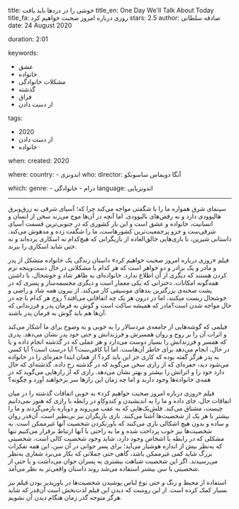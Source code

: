 
title: خوشی را در دردها باید یافت
title_en: One Day We'll Talk About Today 
title_fa: روزی درباره امروز صحبت خواهیم کرد
stars: 2.5
author: صادقه سلطانی
date: 24 August 2020

duration: 2:01

keywords:
  - عشق
  - خانواده
  - مشکلات خانوادگی
  - گذشته
  - فراق
  - از دست دادن

tags:
  - 2020
  - از دست دادن
  - خانواده  

when:
  created: 2020

where:
  country:
    - اندونزی
who:
  director: آنگا دویماس ساسونکو

which:
  genre:
    - درام
    - خانوادگی
  language: اندونزیایی

---

سینمای شرق همواره ما را با شگفتی مواجه می‌کند چرا که؛ آسیای شرقی نه زرق‌و‌برق هالیوودی دارد و نه رقص‌های بالیوودی. اما آنچه در آن‌ها موج می‌زند سخن از انسان و انسانیت، خانواده و عشق است و این بار کشوری که در جنوبی‌ترین قسمت آسیای شرقی‌ست و جزو پرجمعیت‌ترین کشورهاست، ما را شگفت زده و مدهوش می‌کند. داستانی شیرین، با بازی‌هایی خالق‌العاده از بازیگرانی که هیچ‌کدام نه اسکاری برده‌اند و نه حتی شاید اسکاری را ببرند.

فیلم «روزی درباره امروز صحبت خواهیم کرد» داستان زندگی یک خانواده متشکل از پدر و مادر و یک برادر و دو خواهر است که هر کدام با مشکلاتی در حال دست‌و‌پنجه نرم کردن هستند که دیگری از آن اطلاع ندارد. خانواده‌ای به ظاهر شاد و خوشحال، با داشتن همه‌گونه امکانات. دخترانی که یکی معمار است و دیگری مجسمه‌ساز و پسری که در پشت صحنه‌ی بزرگترین بند‌های موسیقی کار می‌کند. از بیرون همه شاد و راضی و خوشحال زیست میکنند، اما در درون هر یک چه اتفاقاتی می‌افتد؟ روح هر کدام با چه در حال مواجه شدن است؟مادر که همیشه ساکت است و گوش به فرمان پدر و فرزندانی که آن‌ها هم باید گوش به فرمان پدر باشند.

فیلمی که گوشه‌هایی از جامعه‌ی مردسالار را به خوبی و به وضوح برای ما آشکار می‌کند و اثرات آن را بر روح و روان همسرش و فرزندانش و حتی خود پدر نشان می‌دهد. پدری که همسر و فرزندانش را بسیار دوست می‌دارد و هر عملی که در گذشته انجام داده و یا در حال، انجام می‌دهد برای خاطر آن‌هاست. اما آیا کافی‌ست؟ آیا درست است؟ آیا کسی به پدر هرگز گفته بوده که کاری جز این باید کرد؟ از همان ابتدا حفره‌ای را در خانواده می‌شود دید، حفره‌ای که از رازی سخن می‌گوید که در گذشته رخ داده. گذشته‌ای که حال دارد خود را و اثراتش را بیشتر و بهتر نشان می‌دهد. رازی که از رازهایی می‌گوید که در همه‌ی خانواده‌ها وجود دارند و اما چه زمان این رازها سر برخواهند آورد و چگونه؟

فیلم «روزی درباره امروز صحبت خواهیم کرد» به خوبی اتفاقات گذشته را در میان اتفاقات حال، جای داده و ما را به اندیشیدن و کندوکاو در رابطه با رازی که هنوز نمی‌دانیم چیست، مشتاق می‌کند. فلش‌بک‌هایی که به عقب می‌روند و دوباره بازمی‌گردند و ما را بیشتر با هر یک از شخصیت‌ها آشنا می‌کنند‌. بازی بازیگران نیز بی‌نظیر است. آن‌قدر روان و ساده و بدون هیچ اشکالی بازی می‌کنند که باورنکردن شخصیت‌ آنها غیرممکن است. به شخصیت‌ها نیز خوب پرداخت شده و ما به راحتی با آنها ارتباط برقرار می‌کنیم تنها مشکلی که در رابطه با اشخاص وجود دارد، شاید وجود شخصیت کالی است، شخصیتی که به‌نظر بیش از اندازه هوشیار می‌آید؛ برای پسر جوانی در آن سن، این همه تفکرات بزرگ شاید کمی غیرممکن باشد، گاهی حتی جملاتی که بکار می‌برد شعاری به‌نظر می‌رسیدند. اگر این شخصیت شباهت بیشتری به پسران جوان می‌داشت و یا حتی از شخصیتی با سن بیشتر استفاده می‌شد روند داستان واقعی‌تر به نظر می‌آمد.

استفاده از محیط و رنگ و حتی نوع لباس پوشیدن شخصیت‌ها در باورپذیر بودن فیلم نیز بسیار کمک کرده است. از این روست که دیدن این فیلم لذت‌بخش است آن‌قدر که شاید هرگز متوجه گذر زمان هنگام دیدن آن نشویم.